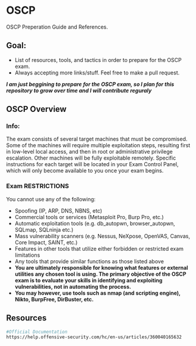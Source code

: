 # OSCP
OSCP Preperation Guide and References.

## Goal:
* List of resources, tools, and tactics in order to prepare for the OSCP exam.
* Always accepting more links/stuff. Feel free to make a pull request. 


__*I am just beggining to prepare for the OSCP exam, so I plan for this repository to grow over time and I will contribute reguraly*__ 


## OSCP Overview
### Info:
The exam consists of several target machines that must be compromised. Some of the machines will require multiple exploitation steps, resulting first in low-level local access, and then in root or administrative privilege escalation. Other machines will be fully exploitable remotely. Specific instructions for each target will be located in your Exam Control Panel, which will only become available to you once your exam begins.

### Exam RESTRICTIONS
You cannot use any of the following:
* Spoofing (IP, ARP, DNS, NBNS, etc)
* Commercial tools or services (Metasploit Pro, Burp Pro, etc.)
* Automatic exploitation tools (e.g. db_autopwn, browser_autopwn, SQLmap, SQLninja etc.)
* Mass vulnerability scanners (e.g. Nessus, NeXpose, OpenVAS, Canvas, Core Impact, SAINT, etc.)
* Features in other tools that utilize either forbidden or restricted exam limitations
* Any tools that provide similar functions as those listed above
* **You are ultimately responsible for knowing what features or external utilities any chosen tool is using. The primary objective of the OSCP exam is to evaluate your skills in identifying and exploiting vulnerabilities, not in automating the process.**
* **You may however, use tools such as nmap (and scripting engine), Nikto, BurpFree, DirBuster, etc.** 

## Resources
```bash
#Official Documentation
https://help.offensive-security.com/hc/en-us/articles/360040165632
```
